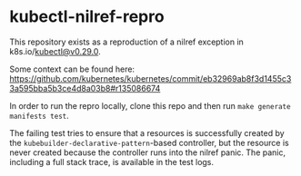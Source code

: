 # kubectl-nilref-repro

This repository exists as a reproduction of a nilref exception in k8s.io/kubectl@v0.29.0.

Some context can be found here: https://github.com/kubernetes/kubernetes/commit/eb32969ab8f3d1455c33a595bba5b3ce4d8a03b8#r135086674

In order to run the repro locally, clone this repo and then run `make generate manifests test`.

The failing test tries to ensure that a resources is successfully created by the `kubebuilder-declarative-pattern`-based controller, but the resource is never created because the controller runs into the nilref panic. The panic, including a full stack trace, is available in the test logs.
